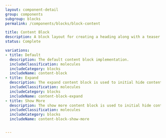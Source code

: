 ```yaml
---
layout: component-detail
group: components
subgroup: blocks
permalink: /components/blocks/block-content

title: Content Block
description: A block layout for creating a heading along with a teaser and CTA.
status: Complete

variations:
- title: Default
  description: The default content block implementation.
  includeClassification: molecules
  includeCategory: blocks
  includeName: content-block
- title: Expand
  description: The expand content block is used to initial hide content, while allowing the user to expand it when necessary. This block is set with the expand button on the right, similar to an accordion.
  includeClassification: molecules
  includeCategory: blocks
  includeName: content-block-expand
- title: Show More
  description: The show more content block is used to initial hide content, while allowing the user to expand it when necessary. This block is set with the show more button on the lower left.
  includeClassification: molecules
  includeCategory: blocks
  includeName: content-block-show-more


---
```

